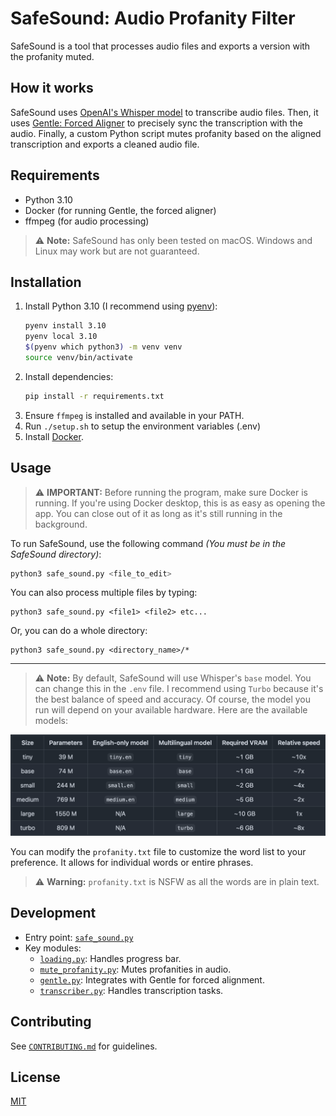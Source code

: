 # SafeSound: Audio Profanity Filter

SafeSound is a tool that processes audio files and exports a version with the profanity muted.

## How it works

SafeSound uses [OpenAI's Whisper model](https://github.com/openai/whisper) to transcribe audio files. Then, it uses [Gentle: Forced Aligner](https://github.com/strob/gentle) to precisely sync the transcription with the audio. Finally, a custom Python script mutes profanity based on the aligned transcription and exports a cleaned audio file.

## Requirements

- Python 3.10
- Docker (for running Gentle, the forced aligner)
- ffmpeg (for audio processing)

> ⚠️ **Note:** SafeSound has only been tested on macOS. Windows and Linux may work but are not guaranteed.

## Installation

1. Install Python 3.10 (I recommend using [pyenv](https://github.com/pyenv/pyenv)):
    ```sh
    pyenv install 3.10
    pyenv local 3.10
    $(pyenv which python3) -m venv venv
    source venv/bin/activate
    ```
2. Install dependencies:
    ```sh
    pip install -r requirements.txt
    ```
3. Ensure `ffmpeg` is installed and available in your PATH.
4. Run `./setup.sh` to setup the environment variables (.env)
5. Install [Docker](https://www.docker.com/).

## Usage

> ⚠️ **IMPORTANT:** Before running the program, make sure Docker is running. If you're using Docker desktop, this is as easy as opening the app. You can close out of it as long as it's still running in the background.

To run SafeSound, use the following command _(You must be in the SafeSound directory)_:

```sh
python3 safe_sound.py <file_to_edit>
```

You can also process multiple files by typing:

```
python3 safe_sound.py <file1> <file2> etc...
```

Or, you can do a whole directory:

```
python3 safe_sound.py <directory_name>/*
```

---
> ⚠️ **Note:** By default, SafeSound will use Whisper's `base` model. You can change this in the `.env` file. I recommend using `Turbo` because it's the best balance of speed and accuracy. Of course, the model you run will depend on your available hardware. Here are the available models:

![Whisper models](docs/whisper_models.png)

You can modify the `profanity.txt` file to customize the word list to your preference. It allows for individual words or entire phrases.

> ⚠️ **Warning:** `profanity.txt` is NSFW as all the words are in plain text.

## Development

- Entry point: [`safe_sound.py`](safe_sound.py)
- Key modules:
    - [`loading.py`](loading.py): Handles progress bar.
    - [`mute_profanity.py`](mute_profanity.py): Mutes profanities in audio.
    - [`gentle.py`](gentle.py): Integrates with Gentle for forced alignment.
    - [`transcriber.py`](transcriber.py): Handles transcription tasks.

## Contributing

See [`CONTRIBUTING.md`](CONTRIBUTING.md) for guidelines.

## License

[MIT](LICENSE)
